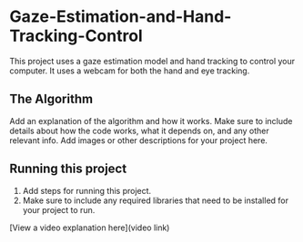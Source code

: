 # Gaze-Estimation-and-Hand-Tracking-Control
This project uses a gaze estimation model and hand tracking to control your computer. It uses a webcam for both the hand and eye tracking.

## The Algorithm

Add an explanation of the algorithm and how it works. Make sure to include details about how the code works, what it depends on, and any other relevant info. Add images or other descriptions for your project here. 

## Running this project

1. Add steps for running this project.
2. Make sure to include any required libraries that need to be installed for your project to run.

[View a video explanation here](video link)
